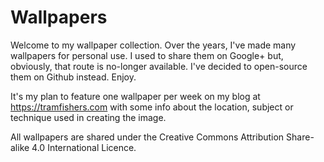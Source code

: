 # Wallpapers

Welcome to my wallpaper collection. Over the years, I've made many wallpapers for personal use. I used to share them on Google+ but, obviously, that route is no-longer available. I've decided to open-source them on Github instead. Enjoy.

It's my plan to feature one wallpaper per week on my blog at https://tramfishers.com with some info about the location, subject or technique used in creating the image.

All wallpapers are shared under the Creative Commons Attribution Share-alike 4.0 International Licence.